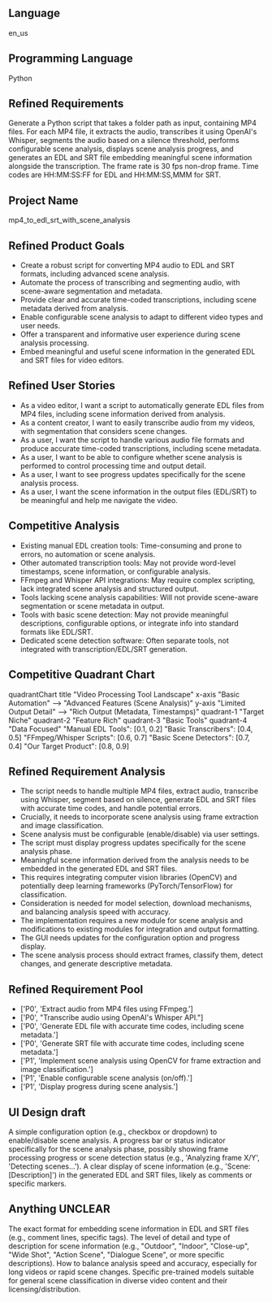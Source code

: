## Language

en_us

## Programming Language

Python

## Refined Requirements

Generate a Python script that takes a folder path as input, containing MP4 files. For each MP4 file, it extracts the audio, transcribes it using OpenAI's Whisper, segments the audio based on a silence threshold, performs configurable scene analysis, displays scene analysis progress, and generates an EDL and SRT file embedding meaningful scene information alongside the transcription. The frame rate is 30 fps non-drop frame. Time codes are HH:MM:SS:FF for EDL and HH:MM:SS,MMM for SRT.

## Project Name

mp4_to_edl_srt_with_scene_analysis

## Refined Product Goals

- Create a robust script for converting MP4 audio to EDL and SRT formats, including advanced scene analysis.
- Automate the process of transcribing and segmenting audio, with scene-aware segmentation and metadata.
- Provide clear and accurate time-coded transcriptions, including scene metadata derived from analysis.
- Enable configurable scene analysis to adapt to different video types and user needs.
- Offer a transparent and informative user experience during scene analysis processing.
- Embed meaningful and useful scene information in the generated EDL and SRT files for video editors.

## Refined User Stories

- As a video editor, I want a script to automatically generate EDL files from MP4 files, including scene information derived from analysis.
- As a content creator, I want to easily transcribe audio from my videos, with segmentation that considers scene changes.
- As a user, I want the script to handle various audio file formats and produce accurate time-coded transcriptions, including scene metadata.
- As a user, I want to be able to configure whether scene analysis is performed to control processing time and output detail.
- As a user, I want to see progress updates specifically for the scene analysis process.
- As a user, I want the scene information in the output files (EDL/SRT) to be meaningful and help me navigate the video.

## Competitive Analysis

- Existing manual EDL creation tools: Time-consuming and prone to errors, no automation or scene analysis.
- Other automated transcription tools: May not provide word-level timestamps, scene information, or configurable analysis.
- FFmpeg and Whisper API integrations: May require complex scripting, lack integrated scene analysis and structured output.
- Tools lacking scene analysis capabilities: Will not provide scene-aware segmentation or scene metadata in output.
- Tools with basic scene detection: May not provide meaningful descriptions, configurable options, or integrate info into standard formats like EDL/SRT.
- Dedicated scene detection software: Often separate tools, not integrated with transcription/EDL/SRT generation.

## Competitive Quadrant Chart

quadrantChart
    title "Video Processing Tool Landscape"
    x-axis "Basic Automation" --> "Advanced Features (Scene Analysis)"
    y-axis "Limited Output Detail" --> "Rich Output (Metadata, Timestamps)"
    quadrant-1 "Target Niche"
    quadrant-2 "Feature Rich"
    quadrant-3 "Basic Tools"
    quadrant-4 "Data Focused"
    "Manual EDL Tools": [0.1, 0.2]
    "Basic Transcribers": [0.4, 0.5]
    "FFmpeg/Whisper Scripts": [0.6, 0.7]
    "Basic Scene Detectors": [0.7, 0.4]
    "Our Target Product": [0.8, 0.9]

## Refined Requirement Analysis

- The script needs to handle multiple MP4 files, extract audio, transcribe using Whisper, segment based on silence, generate EDL and SRT files with accurate time codes, and handle potential errors.
- Crucially, it needs to incorporate scene analysis using frame extraction and image classification.
- Scene analysis must be configurable (enable/disable) via user settings.
- The script must display progress updates specifically for the scene analysis phase.
- Meaningful scene information derived from the analysis needs to be embedded in the generated EDL and SRT files.
- This requires integrating computer vision libraries (OpenCV) and potentially deep learning frameworks (PyTorch/TensorFlow) for classification.
- Consideration is needed for model selection, download mechanisms, and balancing analysis speed with accuracy.
- The implementation requires a new module for scene analysis and modifications to existing modules for integration and output formatting.
- The GUI needs updates for the configuration option and progress display.
- The scene analysis process should extract frames, classify them, detect changes, and generate descriptive metadata.

## Refined Requirement Pool

- ['P0', 'Extract audio from MP4 files using FFmpeg.']
- ['P0', "Transcribe audio using OpenAI's Whisper API."]
- ['P0', 'Generate EDL file with accurate time codes, including scene metadata.']
- ['P0', 'Generate SRT file with accurate time codes, including scene metadata.']
- ['P1', 'Implement scene analysis using OpenCV for frame extraction and image classification.']
- ['P1', 'Enable configurable scene analysis (on/off).']
- ['P1', 'Display progress during scene analysis.']

## UI Design draft

A simple configuration option (e.g., checkbox or dropdown) to enable/disable scene analysis. A progress bar or status indicator specifically for the scene analysis phase, possibly showing frame processing progress or scene detection status (e.g., 'Analyzing frame X/Y', 'Detecting scenes...'). A clear display of scene information (e.g., 'Scene: [Description]') in the generated EDL and SRT files, likely as comments or specific markers.

## Anything UNCLEAR

The exact format for embedding scene information in EDL and SRT files (e.g., comment lines, specific tags). The level of detail and type of description for scene information (e.g., "Outdoor", "Indoor", "Close-up", "Wide Shot", "Action Scene", "Dialogue Scene", or more specific descriptions). How to balance analysis speed and accuracy, especially for long videos or rapid scene changes. Specific pre-trained models suitable for general scene classification in diverse video content and their licensing/distribution.

